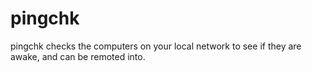 # pingchk
pingchk checks the computers on your local network to see if they are awake, and can be remoted into.
